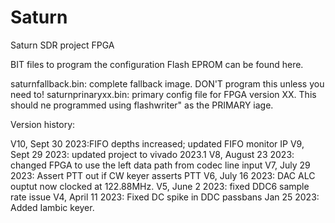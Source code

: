 # Saturn
Saturn SDR project FPGA 

BIT files to program the configuration Flash EPROM can be found here. 

saturnfallback.bin: complete fallback image. DON'T program this unless you need to!
saturnprinaryxx.bin: primary config file for FPGA version XX. This should ne programmed using flashwriter" as the PRIMARY iage. 

Version history:

V10, Sept 30 2023:FIFO depths increased; updated FIFO monitor IP
V9, Sept 29 2023: updated project to vivado 2023.1
V8, August 23 2023: changed FPGA to use the left data path from codec line input
V7, July 29 2023: Assert PTT out if CW keyer asserts PTT
V6, July 16 2023: DAC ALC ouptut now clocked at 122.88MHz.
V5, June 2 2023: fixed DDC6 sample rate issue
V4, April 11 2023: Fixed DC spike in DDC passbans
    Jan 25 2023: Added Iambic keyer.

